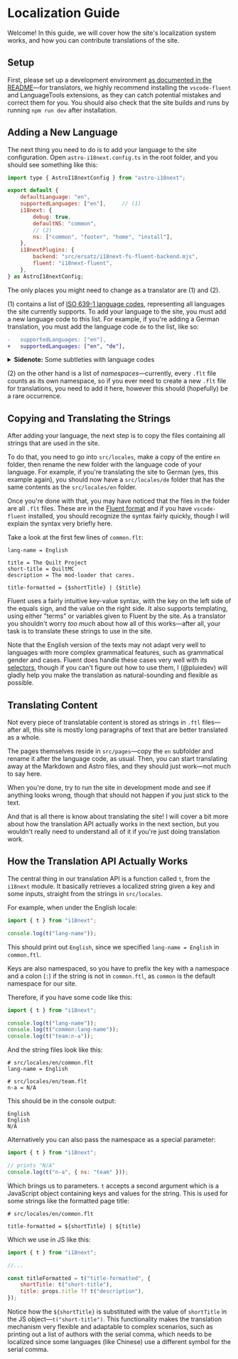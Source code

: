# Localization Guide

Welcome! In this guide, we will cover how the site's localization system works, and how you can contribute translations of the site.

## Setup

First, please set up a development environment [as documented in the README](README.md#contributing)—for translators, we highly recommend installing the `vscode-fluent` and LanguageTools extensions, as they can catch potential mistakes and correct them for you.
You should also check that the site builds and runs by running `npm run dev` after installation.

## Adding a New Language

The next thing you need to do is to add your language to the site configuration.
Open `astro-i18next.config.ts` in the root folder, and you should see something like this:
```js
import type { AstroI18nextConfig } from "astro-i18next";

export default {
	defaultLanguage: "en",
	supportedLanguages: ["en"],		// (1)
	i18next: {
		debug: true,
		defaultNS: "common",
		// (2)
		ns: ["common", "footer", "home", "install"],
	},
	i18nextPlugins: {
		backend: "src/ersatz/i18next-fs-fluent-backend.mjs",
		fluent: "i18next-fluent",
	},
} as AstroI18nextConfig;
```

The only places you might need to change as a translator are (1) and (2).

(1) contains a list of [ISO 639-1 language codes](https://en.wikipedia.org/wiki/List_of_ISO_639-1_codes), representing all languages the site currently supports.
To add your language to the site, you must add a new language code to this list.
For example, if you're adding a German translation, you must add the language code `de` to the list, like so:
```diff
-	supportedLanguages: ["en"],
+	supportedLanguages: ["en", "de"],
```

<details>

<summary><strong>Sidenote:</strong> Some subtleties with language codes</summary>

Note that `i18next`, the translation API we are using, mandates that a "macrolanguage code" must be added before "microlanguage codes" can be added. What I mean by that is, say you're translating the site to Simplified Chinese, which has the language code of `zh_CN`. (Or more technically, `zh-Hans`.) You **must** have `zh` added as a language code first.

This can be annoying for cases like Simplified vs. Traditional Chinese where there's not really an unbiased "universal" Chinese translation that's fitting for the `zh` language code. We will try to mitigate this in the future should issues arise, but as of now it is something translators simply have to keep in their mind.

</details>

(2) on the other hand is a list of *namespaces*—currently, every `.flt` file counts as its own namespace, so if you ever need to create a new `.flt` file for translations, you need to add it here, however this should (hopefully) be a rare occurrence.

## Copying and Translating the Strings

After adding your language, the next step is to copy the files containing all strings that are used in the site.

To do that, you need to go into `src/locales`, make a copy of the entire `en` folder, then rename the new folder with the language code of your language.
For example, if you're translating the site to German (yes, this example again), you should now have a `src/locales/de` folder that has the same contents as the `src/locales/en` folder.

Once you're done with that, you may have noticed that the files in the folder are all `.flt` files. These are in the [Fluent format](https://projectfluent.org) and if you have `vscode-fluent` installed, you should recognize the syntax fairly quickly, though I will explain the syntax very briefly here.

Take a look at the first few lines of `common.flt`:
```flt
lang-name = English

title = The Quilt Project
short-title = QuiltMC
description = The mod-loader that cares.

title-formatted = {$shortTitle} | {$title}
```

Fluent uses a fairly intuitive key-value syntax, with the key on the left side of the equals sign, and the value on the right side.
It also supports templating, using either "terms" or variables given to Fluent by the site. As a translator you shouldn't worry *too much* about how all of this works—after all, your task is to translate these strings to use in the site.

Note that the English version of the texts may not adapt very well to languages with more complex grammatical features, such as grammatical gender and cases. Fluent does handle these cases very well with its [selectors](https://projectfluent.org/fluent/guide/selectors.html), though if you can't figure out how to use them, I (@pluiedev) will gladly help you make the translation as natural-sounding and flexible as possible.

## Translating Content

Not every piece of translatable content is stored as strings in `.ftl` files—after all, this site is mostly long paragraphs of text that are better translated as a whole.

The pages themselves reside in `src/pages`—copy the `en` subfolder and rename it after the language code, as usual. Then, you can start translating away at the Markdown and Astro files, and they should just work—not much to say here.

When you're done, try to run the site in development mode and see if anything looks wrong, though that should not happen if you just stick to the text.

And that is all there is know about translating the site! I will cover a bit more about how the translation API actually works in the next section, but you wouldn't really need to understand all of it if you're just doing translation work.

## How the Translation API Actually Works

The central thing in our translation API is a function called `t`, from the `i18next` module. It basically retrieves a localized string given a key and some inputs, straight from the strings in `src/locales`.

For example, when under the English locale:
```js
import { t } from "i18next";

console.log(t("lang-name"));
```
This should print out `English`, since we specified `lang-name = English` in `common.ftl`.

Keys are also namespaced, so you have to prefix the key with a namespace and a colon (`:`) if the string is not in `common.ftl`, as `common` is the default namespace for our site.

Therefore, if you have some code like this:
```js
import { t } from "i18next";

console.log(t("lang-name"));
console.log(t("common:lang-name"));
console.log(t("team:n-a"));
```
And the string files look like this:
```flt
# src/locales/en/common.flt
lang-name = English
```
```flt
# src/locales/en/team.flt
n-a = N/A
```
This should be in the console output:
```
English
English
N/A
```

Alternatively you can also pass the namespace as a special parameter:
```js
import { t } from "i18next";

// prints "N/A"
console.log(t("n-a", { ns: "team" }));
```

Which brings us to parameters. `t` accepts a second argument which is a JavaScript object containing keys and values for the string. This is used for some strings like the formatted page title:
```flt
# src/locales/en/common.flt

title-formatted = ${shortTitle} | ${title}
```

Which we use in JS like this:
```js
import { t } from "i18next";

//...

const titleFormatted = t("title-formatted", {
	shortTitle: t("short-title"),
	title: props.title ?? t("description"),
});
```

Notice how the `${shortTitle}` is substituted with the value of `shortTitle` in the JS object—`t("short-title")`. This functionality makes the translation mechanism very flexible and adaptable to complex scenarios, such as printing out a list of authors with the serial comma, which needs to be localized since some languages (like Chinese) use a different symbol for the serial comma.

